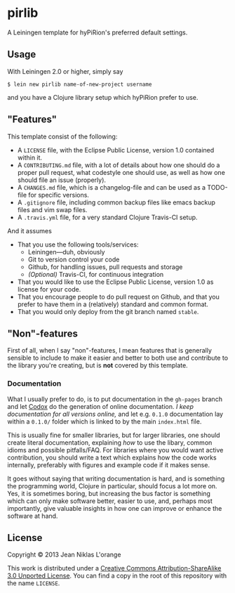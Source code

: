 # pirlib

A Leiningen template for hyPiRion's preferred default settings.

## Usage

With Leiningen 2.0 or higher, simply say

```shell
$ lein new pirlib name-of-new-project username
```

and you have a Clojure library setup which hyPiRion prefer to use.

## "Features"

This template consist of the following:

* A `LICENSE` file, with the Eclipse Public License, version 1.0 contained
  within it.
* A `CONTRIBUTING.md` file, with a lot of details about how one should do a
  proper pull request, what codestyle one should use, as well as how one should
  file an issue (properly).
* A `CHANGES.md` file, which is a changelog-file and can be used as a TODO-file
  for specific versions.
* A `.gitignore` file, including common backup files like emacs backup files and
  vim swap files.
* A `.travis.yml` file, for a very standard Clojure Travis-CI setup.

And it assumes

* That you use the following tools/services:
  * Leiningen—duh, obviously
  * Git to version control your code
  * Github, for handling issues, pull requests and storage
  * *(Optional)* Travis-CI, for continuous integration
* That you would like to use the Eclipse Public License, version 1.0 as license
  for your code.
* That you encourage people to do pull request on Github, and that you prefer to
  have them in a (relatively) standard and common format.
* That you would only deploy from the git branch named `stable`.

## "Non"-features

First of all, when I say "non"-features, I mean features that is generally
sensible to include to make it easier and better to both use and contribute to
the library you're creating, but is **not** covered by this template.

### Documentation

What I usually prefer to do, is to put documentation in the `gh-pages` branch
and let [Codox][] do the generation of online documentation. *I keep
documentation for all versions online,* and let e.g. `0.1.0` documentation lay
within a `0.1.0/` folder which is linked to by the main `index.html` file.

This is usually fine for smaller libraries, but for larger libraries, one should
create literal documentation, explaining *how* to use the libary, common idioms
and possible pitfalls/FAQ. For libraries where you would want active
contribution, you should write a text which explains how the code works
internally, preferably with figures and example code if it makes sense.

It goes without saying that writing documentation is hard, and is something the
programming world, Clojure in particular, should focus a lot more on. Yes, it is
sometimes boring, but increasing the bus factor is something which can only make
software better, easier to use, and, perhaps most importantly, give valuable
insights in how one can improve or enhance the software at hand.

[codox]: https://www.github.com/weavejester/codox "I need to check this link."

## License

Copyright © 2013 Jean Niklas L'orange

This work is distributed under a
[Creative Commons Attribution-ShareAlike 3.0 Unported License][license]. You can
find a copy in the root of this repository with the name `LICENSE`.

[license]: http://creativecommons.org/licenses/by-sa/3.0/
